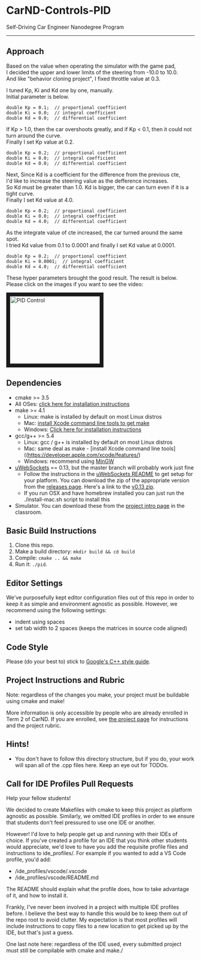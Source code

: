 # CarND-Controls-PID
Self-Driving Car Engineer Nanodegree Program

---
## Approach

Based on the value when operating the simulator with the game pad,   
I decided the upper and lower limits of the steering from -10.0 to 10.0.  
And like "behavior cloning project", I fixed throttle value at 0.3.  

I tuned Kp, Ki and Kd one by one, manually.  
Initial parameter is below.

~~~~~
double Kp = 0.1;  // proportional coefficient
double Ki = 0.0;  // integral coefficient
double Kd = 0.0;  // differential coefficient
~~~~~

If Kp > 1.0, then the car overshoots greatly, and if Kp < 0.1, then it could not turn around the curve.  
Finally I set Kp value at 0.2.

~~~~~
double Kp = 0.2;  // proportional coefficient
double Ki = 0.0;  // integral coefficient
double Kd = 0.0;  // differential coefficient
~~~~~

Next, Since Kd is a coefficient for the difference from the previous cte,  
I'd like to increase the steering value as the defference increases.  
So Kd must be greater than 1.0. Kd is bigger, the car can turn even if it is a tight curve.  
Finally I set Kd value at 4.0.

~~~~~
double Kp = 0.2;  // proportional coefficient
double Ki = 0.0;  // integral coefficient
double Kd = 4.0;  // differential coefficient
~~~~~

As the integrate value of cte increased, the car turned around the same spot.  
I tried Kd value from 0.1 to 0.0001 and finally I set Kd value at 0.0001.

~~~~~
double Kp = 0.2;  // proportional coefficient
double Ki = 0.0001;  // integral coefficient
double Kd = 4.0;  // differential coefficient
~~~~~

These hyper parameters brought the good result. The result is below.  
Please click on the images if you want to see the video:

<a href="http://www.youtube.com/watch?feature=player_embedded&v=yCJ-cya4jbI" target="_blank">
<img src="http://img.youtube.com/vi/yCJ-cya4jbI/0.jpg" alt="PID Control" width="240" height="180" border="10" />
</a>

## Dependencies

* cmake >= 3.5
 * All OSes: [click here for installation instructions](https://cmake.org/install/)
* make >= 4.1
  * Linux: make is installed by default on most Linux distros
  * Mac: [install Xcode command line tools to get make](https://developer.apple.com/xcode/features/)
  * Windows: [Click here for installation instructions](http://gnuwin32.sourceforge.net/packages/make.htm)
* gcc/g++ >= 5.4
  * Linux: gcc / g++ is installed by default on most Linux distros
  * Mac: same deal as make - [install Xcode command line tools]((https://developer.apple.com/xcode/features/)
  * Windows: recommend using [MinGW](http://www.mingw.org/)
* [uWebSockets](https://github.com/uWebSockets/uWebSockets) == 0.13, but the master branch will probably work just fine
  * Follow the instructions in the [uWebSockets README](https://github.com/uWebSockets/uWebSockets/blob/master/README.md) to get setup for your platform. You can download the zip of the appropriate version from the [releases page](https://github.com/uWebSockets/uWebSockets/releases). Here's a link to the [v0.13 zip](https://github.com/uWebSockets/uWebSockets/archive/v0.13.0.zip).
  * If you run OSX and have homebrew installed you can just run the ./install-mac.sh script to install this
* Simulator. You can download these from the [project intro page](https://github.com/udacity/CarND-PID-Control-Project/releases) in the classroom.

## Basic Build Instructions

1. Clone this repo.
2. Make a build directory: `mkdir build && cd build`
3. Compile: `cmake .. && make`
4. Run it: `./pid`. 

## Editor Settings

We've purposefully kept editor configuration files out of this repo in order to
keep it as simple and environment agnostic as possible. However, we recommend
using the following settings:

* indent using spaces
* set tab width to 2 spaces (keeps the matrices in source code aligned)

## Code Style

Please (do your best to) stick to [Google's C++ style guide](https://google.github.io/styleguide/cppguide.html).

## Project Instructions and Rubric

Note: regardless of the changes you make, your project must be buildable using
cmake and make!

More information is only accessible by people who are already enrolled in Term 2
of CarND. If you are enrolled, see [the project page](https://classroom.udacity.com/nanodegrees/nd013/parts/40f38239-66b6-46ec-ae68-03afd8a601c8/modules/f1820894-8322-4bb3-81aa-b26b3c6dcbaf/lessons/e8235395-22dd-4b87-88e0-d108c5e5bbf4/concepts/6a4d8d42-6a04-4aa6-b284-1697c0fd6562)
for instructions and the project rubric.

## Hints!

* You don't have to follow this directory structure, but if you do, your work
  will span all of the .cpp files here. Keep an eye out for TODOs.

## Call for IDE Profiles Pull Requests

Help your fellow students!

We decided to create Makefiles with cmake to keep this project as platform
agnostic as possible. Similarly, we omitted IDE profiles in order to we ensure
that students don't feel pressured to use one IDE or another.

However! I'd love to help people get up and running with their IDEs of choice.
If you've created a profile for an IDE that you think other students would
appreciate, we'd love to have you add the requisite profile files and
instructions to ide_profiles/. For example if you wanted to add a VS Code
profile, you'd add:

* /ide_profiles/vscode/.vscode
* /ide_profiles/vscode/README.md

The README should explain what the profile does, how to take advantage of it,
and how to install it.

Frankly, I've never been involved in a project with multiple IDE profiles
before. I believe the best way to handle this would be to keep them out of the
repo root to avoid clutter. My expectation is that most profiles will include
instructions to copy files to a new location to get picked up by the IDE, but
that's just a guess.

One last note here: regardless of the IDE used, every submitted project must
still be compilable with cmake and make./
